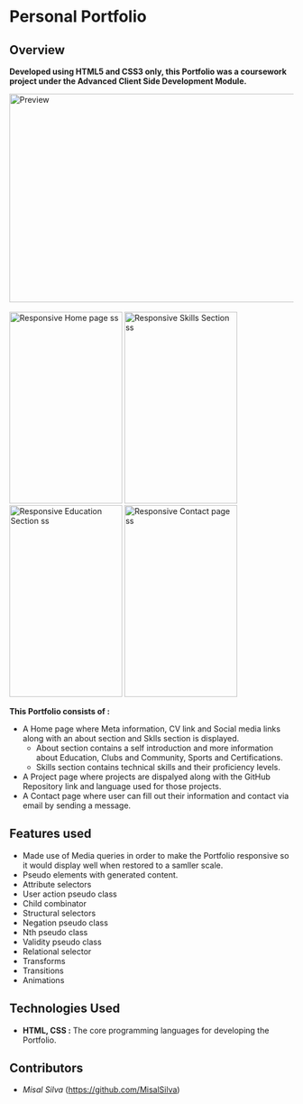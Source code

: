 # Personal Portfolio
## Overview
**Developed using HTML5 and CSS3 only, this Portfolio was a coursework project under the Advanced Client Side Development Module.**

<img src="https://github.com/user-attachments/assets/42bd1d67-8fba-441d-8144-81d1735ceb93" alt="Preview" width="650" height="370">
<br>
<br>
<img src="https://github.com/user-attachments/assets/19f731ce-47bd-4892-96cd-81d0629c29ae" alt="Responsive Home page ss"  width="200" height="340">
<img src="https://github.com/user-attachments/assets/94683172-7fd1-4b8a-8cd3-5b7caa708b83" alt="Responsive Skills Section ss"  width="200" height="340">
<img src="https://github.com/user-attachments/assets/5a2f7d88-94f7-415e-ae6f-1927260bd2e2" alt="Responsive Education Section ss"  width="200" height="340">
<img src="https://github.com/user-attachments/assets/fa126c89-ffd5-482d-93f3-aeded19c0037" alt="Responsive Contact page ss" width="200" height="340">


**This Portfolio consists of :** 
- A Home page where Meta information, CV link and Social media links along with an about section and Sklls section is displayed.
  - About section contains a self introduction and more information about Education, Clubs and Community, Sports and Certifications.
  - Skills section contains technical skills and their proficiency levels.
- A Project page where projects are dispalyed along with the GitHub Repository link and language used for those projects.
- A Contact page where user can fill out their information and contact via email by sending a message.
  

## **Features used**
- Made use of Media queries in order to make the Portfolio responsive so it would display well when restored to a samller scale.
- Pseudo elements with generated content.
- Attribute selectors
- User action pseudo class
- Child combinator
- Structural selectors
-	Negation pseudo class
-	Nth pseudo class
-	Validity pseudo class
-	Relational selector
-	Transforms
-	Transitions
-	Animations 


## Technologies Used
- **HTML, CSS :** The core programming languages for developing the Portfolio.

## Contributors
- *Misal Silva* (https://github.com/MisalSilva)
